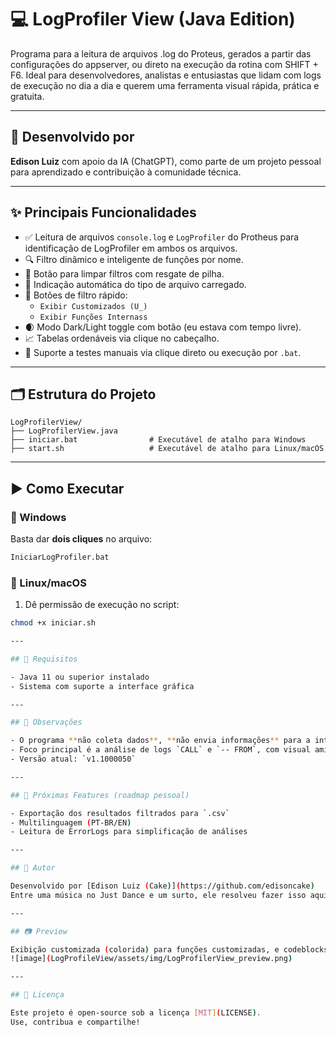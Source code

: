 # 💻 LogProfiler View (Java Edition)

Programa para a leitura de arquivos .log do Proteus, gerados a partir das configurações do appserver, ou direto na execução da rotina com SHIFT + F6. 
Ideal para desenvolvedores, analistas e entusiastas que lidam com logs de execução no dia a dia e querem uma ferramenta visual rápida, prática e gratuita.

---

## 🧠 Desenvolvido por

**Edison Luiz** com apoio da IA (ChatGPT), como parte de um projeto pessoal para aprendizado e contribuição à comunidade técnica.

---

## ✨ Principais Funcionalidades

- ✅ Leitura de arquivos `console.log` e `LogProfiler` do Protheus para identificação de LogProfiler em ambos os arquivos.
- 🔍 Filtro dinâmico e inteligente de funções por nome.
- 🧹 Botão para limpar filtros com resgate de pilha.
- 📁 Indicação automática do tipo de arquivo carregado.
- 🎯 Botões de filtro rápido:
  - `Exibir Customizados (U_)`
  - `Exibir Funções Internass`
- 🌒 Modo Dark/Light toggle com botão (eu estava com tempo livre).
- 📈 Tabelas ordenáveis via clique no cabeçalho.
- 🧪 Suporte a testes manuais via clique direto ou execução por `.bat`.

---

## 🗂️ Estrutura do Projeto

```
LogProfilerView/
├── LogProfilerView.java
├── iniciar.bat                # Executável de atalho para Windows
├── start.sh                   # Executável de atalho para Linux/macOS
```

---

## ▶️ Como Executar

### 🔵 Windows

Basta dar **dois cliques** no arquivo:

```bat
IniciarLogProfiler.bat
```



### 🔸 Linux/macOS

1. Dê permissão de execução no script:

```bash
chmod +x iniciar.sh

---

## 📝 Requisitos

- Java 11 ou superior instalado
- Sistema com suporte a interface gráfica

---

## 📌 Observações

- O programa **não coleta dados**, **não envia informações** para a internet e funciona 100% offline.
- Foco principal é a análise de logs `CALL` e `-- FROM`, com visual amigável.
- Versão atual: `v1.1000050`

---

## 🔮 Próximas Features (roadmap pessoal)

- Exportação dos resultados filtrados para `.csv`
- Multilinguagem (PT-BR/EN)
- Leitura de ErrorLogs para simplificação de análises

---

## 🧁 Autor

Desenvolvido por [Edison Luiz (Cake)](https://github.com/edisoncake)  
Entre uma música no Just Dance e um surto, ele resolveu fazer isso aqui 🕺

---

## 📷 Preview

Exibição customizada (colorida) para funções customizadas, e codeblocks.
![image](LogProfileView/assets/img/LogProfilerView_preview.png)

---

## 📃 Licença

Este projeto é open-source sob a licença [MIT](LICENSE).  
Use, contribua e compartilhe!
